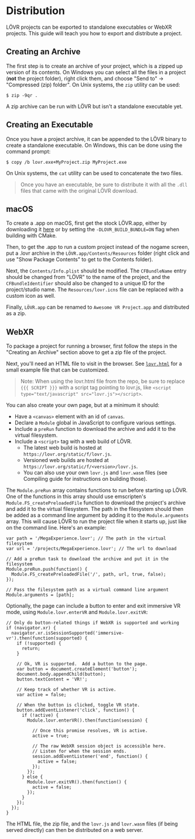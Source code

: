 Distribution
===

LÖVR projects can be exported to standalone executables or WebXR projects.  This guide will teach you
how to export and distribute a project.

Creating an Archive
---

The first step is to create an archive of your project, which is a zipped up version of its
contents.  On Windows you can select all the files in a project (**not** the project folder), right
click them, and choose "Send to" -> "Compressed (zip) folder".  On Unix systems, the `zip` utility
can be used:

    $ zip -9qr .

A zip archive can be run with LÖVR but isn't a standalone executable yet.

Creating an Executable
---

Once you have a project archive, it can be appended to the LÖVR binary to create a standalone
executable.  On Windows, this can be done using the command prompt:

    $ copy /b lovr.exe+MyProject.zip MyProject.exe

On Unix systems, the `cat` utility can be used to concatenate the two files.

> Once you have an executable, be sure to distribute it with all the `.dll` files that came with the
original LÖVR download.

macOS
---

To create a .app on macOS, first get the stock LÖVR.app, either by downloading it
[here](https://lovr.org/download/mac) or by setting the `-DLOVR_BUILD_BUNDLE=ON` flag when building
with CMake.

Then, to get the .app to run a custom project instead of the nogame screen, put a .lovr archive in
the `LÖVR.app/Contents/Resources` folder (right click and use "Show Package Contents" to get to the
Contents folder).

Next, the `Contents/Info.plist` should be modified.  The `CFBundleName` entry should be changed from
"LÖVR" to the name of the project, and the `CFBundleIdentifier` should also be changed to a unique
ID for the project/studio name.  The `Resources/lovr.icns` file can be replaced with a custom icon
as well.

Finally, `LÖVR.app` can be renamed to `Awesome VR Project.app` and distributed as a zip.

WebXR
---

To package a project for running a browser, first follow the steps in the "Creating an Archive"
section above to get a zip file of the project.

Next, you'll need an HTML file to visit in the browser.  See [`lovr.html`](https://github.com/bjornbytes/lovr/blob/master/etc/lovr.html)
for a small example file that can be customized.

> Note: When using the lovr.html file from the repo, be sure to replace `{{{ SCRIPT }}}` with a
> script tag pointing to lovr.js, like `<script type="text/javascript" src="lovr.js"></script>`.

You can also create your own page, but at a minimum it should:

- Have a `<canvas>` element with an id of `canvas`.
- Declare a `Module` global in JavaScript to configure various settings.
- Include a `preRun` function to download the archive and add it to the virtual filesystem.
- Include a `<script>` tag with a web build of LÖVR.
  - The latest web build is hosted at `https://lovr.org/static/f/lovr.js`.
  - Versioned web builds are hosted at `https://lovr.org/static/f/<version>/lovr.js`.
  - You can also use your own `lovr.js` and `lovr.wasm` files (see Compiling guide for instructions
    on building those).

The `Module.preRun` array contains functions to run before starting up LÖVR.  One of the functions
in this array should use emscripten's `Module.FS_createPreloadedFile` function to download the
project's archive and add it to the virtual filesystem.  The path in the filesystem should then be
added as a command line argument by adding it to the `Module.arguments` array.  This will cause LÖVR
to run the project file when it starts up, just like on the command line.  Here's an example:

```
var path = '/MegaExperience.lovr'; // The path in the virtual filesystem
var url = '/projects/MegaExperience.lovr'; // The url to download

// Add a preRun task to download the archive and put it in the filesystem
Module.preRun.push(function() {
  Module.FS_createPreloadedFile('/', path, url, true, false);
});

// Pass the filesystem path as a virtual command line argument
Module.arguments = [path];
```

Optionally, the page can include a button to enter and exit immersive VR mode, using
`Module.lovr.enterVR` and `Module.lovr.exitVR`:

```
// Only do button-related things if WebXR is supported and working
if (navigator.xr) {
  navigator.xr.isSessionSupported('immersive-vr').then(function(supported) {
    if (!supported) {
      return;
    }

    // Ok, VR is supported.  Add a button to the page.
    var button = document.createElement('button');
    document.body.appendChild(button);
    button.textContent = 'VR!';

    // Keep track of whether VR is active.
    var active = false;

    // When the button is clicked, toggle VR state.
    button.addEventListener('click', function() {
      if (!active) {
        Module.lovr.enterVR().then(function(session) {

          // Once this promise resolves, VR is active.
          active = true;

          // The raw WebXR session object is accessible here.
          // Listen for when the session ends.
          session.addEventListener('end', function() {
            active = false;
          });
        });
      } else {
        Module.lovr.exitVR().then(function() {
          active = false;
        });
      }
    });
  });
}
```

The HTML file, the zip file, and the `lovr.js` and `lovr.wasm` files (if being served directly)
can then be distributed on a web server.
